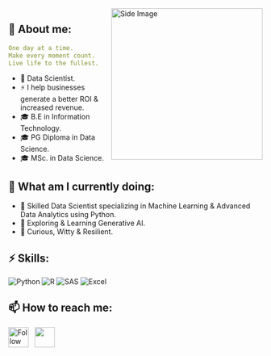 <img src="https://github.com/Anmol-Baranwal/Cool-GIFs-For-GitHub/assets/74038190/219bcc70-f5dc-466b-9a60-29653d8e8433" width="300" alt ="Side Image" align="right">


## 💬 About me:
```yaml
One day at a time.
Make every moment count.
Live life to the fullest.
```
- 💼 Data Scientist.
- ⚡ I help businesses generate a better ROI & increased revenue. 
- 🎓 B.E in Information Technology.
- 🎓 PG Diploma in Data Science.
- 🎓 MSc. in Data Science.
  
## 🔭 What am I currently doing:
- 🔨 Skilled Data Scientist specializing in Machine Learning & Advanced Data Analytics using Python.
- 🔨 Exploring & Learning Generative AI.
- 🔨 Curious, Witty & Resilient.

## ⚡ Skills:
![Python](https://img.shields.io/badge/-Python-000?&logo=Python)
![R](https://img.shields.io/badge/-R-000?&logo=R)
![SAS](https://img.shields.io/badge/-SAS-000?&logo=SAS)
![Excel](https://img.shields.io/badge/-Excel-000?&logo=Excel)

## 📫 How to reach me: 
[<img height="40" src="https://img.icons8.com/color/48/000000/linkedin.png" height="40em" align="center" alt="Follow Ameya on LinkedIn" title="Follow Ameya on LinkedIn"/>](https://www.linkedin.com/in/ameya-darole) &nbsp; <a href="mailto:ameyadarole@gmail.com"> <img height="40" src="https://img.icons8.com/fluent/48/000000/gmail.png" align="center" />
  


<!--
**ameyadarole/ameyadarole** is a ✨ _special_ ✨ repository because its `README.md` (this file) appears on your GitHub profile.

Here are some ideas to get you started:

- 🔭 I’m currently working on ...
- 🌱 I’m currently learning ...
- 👯 I’m looking to collaborate on ...
- 🤔 I’m looking for help with ...
- 💬 Ask me about ...
- 📫 How to reach me: ...
- 😄 Pronouns: ...
- ⚡ Fun fact: ...
-->
